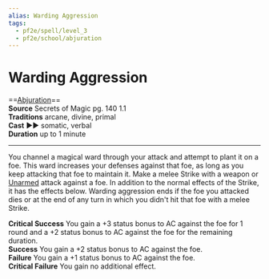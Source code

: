 ```yaml
---
alias: Warding Aggression  
tags:
  - pf2e/spell/level_3
  - pf2e/school/abjuration
---
```


# Warding Aggression

==[Abjuration](../../../Traits/Abjuration.md)==  
__Source__ Secrets of Magic pg. 140 1.1  
**Traditions** arcane, divine, primal  
**Cast** ►► somatic, verbal  
**Duration** up to 1 minute

---

You channel a magical ward through your attack and attempt to plant it on a foe. This ward increases your defenses against that foe, as long as you keep attacking that foe to maintain it. Make a melee Strike with a weapon or [Unarmed](../../../Traits/Unarmed.md) attack against a foe. In addition to the normal effects of the Strike, it has the effects below. Warding aggression ends if the foe you attacked dies or at the end of any turn in which you didn't hit that foe with a melee Strike.

**Critical Success** You gain a +3 status bonus to AC against the foe for 1 round and a +2 status bonus to AC against the foe for the remaining duration.  
**Success** You gain a +2 status bonus to AC against the foe.  
**Failure** You gain a +1 status bonus to AC against the foe.  
**Critical Failure** You gain no additional effect.
